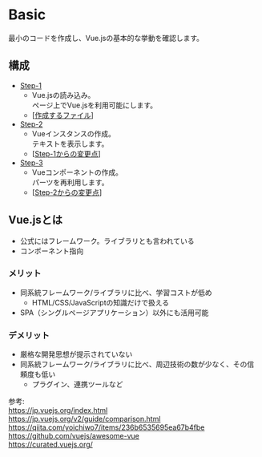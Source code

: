 # Basic
最小のコードを作成し、Vue.jsの基本的な挙動を確認します。  

## 構成
* [Step-1](./step-1)  
    * Vue.jsの読み込み。  
      ページ上でVue.jsを利用可能にします。  
    * [[作成するファイル](https://github.com/dsktschy/vue-introduction/commit/310722b#diff-a3a7a8f)]  
* [Step-2](./step-2)  
    * Vueインスタンスの作成。  
      テキストを表示します。  
    * [[Step-1からの変更点](https://github.com/dsktschy/vue-introduction/commit/a76498a#diff-a3a7a8f)]  
* [Step-3](./step-3)  
    * Vueコンポーネントの作成。  
      パーツを再利用します。  
    * [[Step-2からの変更点](https://github.com/dsktschy/vue-introduction/commit/27f7af4#diff-a3a7a8f)]  

## Vue.jsとは
* 公式にはフレームワーク。ライブラリとも言われている
* コンポーネント指向

### メリット
* 同系統フレームワーク/ライブラリに比べ、学習コストが低め
  * HTML/CSS/JavaScriptの知識だけで扱える
* SPA（シングルページアプリケーション）以外にも活用可能

### デメリット
* 厳格な開発思想が提示されていない
* 同系統フレームワーク/ライブラリに比べ、周辺技術の数が少なく、その信頼度も低い
  * プラグイン、連携ツールなど

参考:  
https://jp.vuejs.org/index.html  
https://jp.vuejs.org/v2/guide/comparison.html  
https://qiita.com/yoichiwo7/items/236b6535695ea67b4fbe  
https://github.com/vuejs/awesome-vue  
https://curated.vuejs.org/
